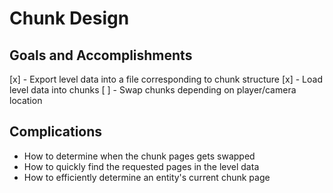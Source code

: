 # Chunk Design
## Goals and Accomplishments
[x] - Export level data into a file corresponding to chunk structure
[x] - Load level data into chunks
[ ] - Swap chunks depending on player/camera location

## Complications
* How to determine when the chunk pages gets swapped
* How to quickly find the requested pages in the level data
* How to efficiently determine an entity's current chunk page
